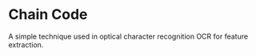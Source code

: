 # Chain Code
A simple technique used in optical character recognition OCR for feature extraction.  
